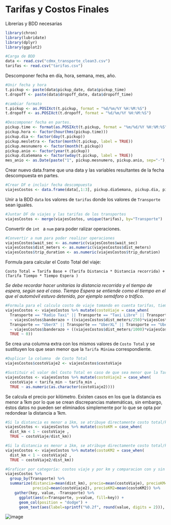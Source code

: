 # Tarifas y Costos Finales 

Librerías y BDD necesarias
```R
library(chron)
library(lubridate)
library(dplyr)
library(ggplot2)

#Carga de BDD
data <- read.csv("cdmx_transporte_clean3.csv")
tarifas <- read.csv("tarifas.csv")

```
Descomponer fecha en día, hora, semana, mes, año.
```R
#Unir fecha y hora
t.pickup <- paste(data$pickup_date, data$pickup_time)
t.dropoff <- paste(data$dropoff_date, data$dropoff_time)

#cambiar formato
t.pickup <- as.POSIXct(t.pickup, format = "%d/%m/%Y %H:%M:%S")
t.dropoff <- as.POSIXct(t.dropoff, format = "%d/%m/%Y %H:%M:%S")

#Descomponer fecha en partes.
pickup.time <- format(as.POSIXct(t.pickup, format = "%m/%d/%Y %H:%M:%S"), format="%H:%M:%S")
pickup.hora <- factor(hour(hms(pickup.time)))
pickup.dia <- factor(day(t.pickup))
pickup.mesletra <- factor(month(t.pickup, label = TRUE))
pickup.mesnumero <- factor(month(t.pickup))
pickup.anio <- factor(year(t.pickup))
pickup.diaSemana <- factor(wday(t.pickup, label = TRUE))
mes_anio <- as.Date(paste("1", pickup.mesnumero, pickup.anio, sep="-"), format = "%d-%m-%Y")
```

Crear nuevo data.frame que una data y las variables resultantes de la fecha descompuesta en partes.
```R
#Crear DF e incluir fecha descompuesta
viajesCostos <- data.frame(data[,1:3], pickup.diaSemana, pickup.dia, pickup.mesletra, pickup.mesnumero, mes_anio, pickup.anio, pickup.time, pickup.hora, data[,8:16])
```

Unir a la BDD ```data``` los valores de ```tarifas``` donde los valores de ```Transporte``` sean iguales.
```R
#Juntar DF de viajes y las tarifas de los transportes
viajesCostos <- merge(viajesCostos, unique(tarifas), by="Transporte")
```

Convertir de ```int ``` a ```num``` para poder ralizar operaciones.
```R
#Convertir a num para poder realizar operaciones
viajesCostos$wait_sec <- as.numeric(viajesCostos$wait_sec)
viajesCostos$dist_meters <- as.numeric(viajesCostos$dist_meters)
viajesCostos$trip_duration <- as.numeric(viajesCostos$trip_duration)
```

Formula para calcular el Costo Total del viaje:

```Costo Total = Tarifa Base + (Tarifa Distancia * Distancia recorrida) + (Tarifa Tiempo * Tiempo Espera )```

*Se debe recordar hacer unitarias la distancia recorrida y el tiempo de espera, según sea el caso.*
*Tiempo Espera se entiende como el tiempo en el que el automóvil estuvo detenido, por ejemplo semáforo o tráfico.*

```R
#Formula para el calculo costo de viaje tomando en cuenta tarifas, tiempo y distancia
viajesCostos <- viajesCostos %>% mutate(costoViaje = case_when( 
  Transporte == "Radio Taxi" || Transporte == "Taxi Libre" || Transporte == "Taxi de Sitio" 
  ~ viajesCostos$banderazo + ((viajesCostos$dist_meters/250)*viajesCostos$tarifa_dist) + ((viajesCostos$wait_sec/45)*viajesCostos$tarifa_tiempo),
  Transporte == "UberX" || Transporte == "UberXL" || Transporte == "UberBlack" || Transporte == "UberSUV"
  ~ viajesCostos$banderazo + ((viajesCostos$dist_meters/1000)*viajesCostos$tarifa_dist) + (viajesCostos$wait_sec/60*viajesCostos$tarifa_tiempo),
  TRUE ~ 0))
```

Se crea una columna extra con los mismos valores de ```Costo Total``` y se sustituyen los que sean menor que la ```Tarifa Mínima``` correspondiente.

```R
#Duplicar la columna  de Costo Total
viajesCostos$costoViaje2 <- viajesCostos$costoViaje

#Sustituir el valor del Costo Total en caso de que sea menor que la Tarifa Mínima
viajesCostos <- viajesCostos %>% mutate(costoViaje2 = case_when( 
  costoViaje < tarifa_min ~ tarifa_min ,
  TRUE ~ as.numeric(as.character(costoViaje2))))
```

Se calcula el precio por kilómetro. 
Existen casos en los que la distancia es menor a 1km por lo que se crean discrepancias matemáticas, sin embargo, éstos datos no pueden ser eliminados simplemente por lo que se opta por redondear la distancia a 1km. 
```R
#Si la distancia es menor a 1km, se atribuye directamente costo total/km
viajesCostos <- viajesCostos %>% mutate(costoKM = case_when( 
  dist_km < 1 ~ costoViaje ,
  TRUE ~ costoViaje/dist_km))

#Si la distancia es menor a 1km, se atribuye directamente costo total/km
viajesCostos <- viajesCostos %>% mutate(costoKM2 = case_when( 
  dist_km < 1 ~ costoViaje2 ,
  TRUE ~ costoViaje2/dist_km))

```

```R
#Graficar por categoría: costos viaje y por km y comparacion con y sin tarifa mínima
viajesCostos %>%
  group_by(Transporte) %>%
  summarize(distancia=mean(dist_km), precio=mean(costoViaje), precioKM=mean(costoKM),
            precio2=mean(costoViaje2), precioKM2=mean(costoKM2)) %>%
    gather(key, value, -Transporte) %>% 
      ggplot(aes(x=Transporte, y=value, fill=key)) +
      geom_col(position = "dodge") + 
      geom_text(aes(label=sprintf("%0.2f", round(value, digits = 2))), position=position_dodge(width=0.9), vjust=-0.25)
```

![image](https://user-images.githubusercontent.com/72113099/107172668-8ce32880-698b-11eb-8ab5-fbe29dca3f25.png)


```R



```

```R



```


